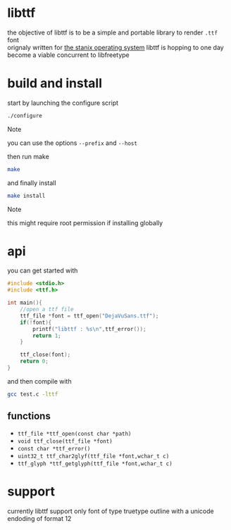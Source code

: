 # libttf
the objective of libttf is to be a simple and portable library to render `.ttf` font  
orignaly written for [the stanix operating system](https://github.com/tayoky/stanix) libttf is hopping to one day become a viable concurrent to libfreetype

# build and install
start by launching the configure script
```sh
./configure
```
> [!NOTE]
> you can use the options `--prefix` and `--host`

then run make
```sh
make
```

and finally install
```sh
make install
```
> [!NOTE]
> this might require root permission if installing globally

# api
you can get started with
```c
#include <stdio.h>
#include <ttf.h>

int main(){
    //open a ttf file
    ttf_file *font = ttf_open("DejaVuSans.ttf");
    if(!font){
        printf("libttf : %s\n",ttf_error());
        return 1;
    }

    ttf_close(font);
    return 0;
}
```

and then compile with
```sh
gcc test.c -lttf
```

## functions
- `ttf_file *ttf_open(const char *path)`
- `void ttf_close(ttf_file *font)`
- `const char *ttf_error()`
- `uint32_t ttf_char2glyf(ttf_file *font,wchar_t c)`
- `ttf_glyph *ttf_getglyph(ttf_file *font,wchar_t c)`

# support
currently libttf support only font of type truetype outline with a unicode endoding of format 12
